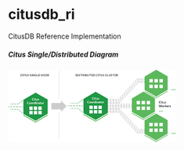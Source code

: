 # citusdb_ri
CitusDB Reference Implementation

##### Citus Single/Distributed Diagram
![Citus S/D Diagram](https://github.com/lel99999/citusdb_ri/blob/master/citus-01.png) <br/>
